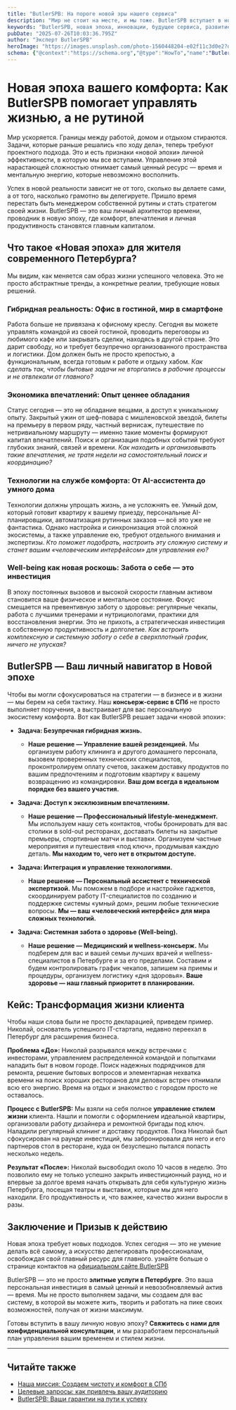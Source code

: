 ```yaml
---
title: "ButlerSPB: На пороге новой эры нашего сервиса"
description: "Мир не стоит на месте, и мы тоже. ButlerSPB вступает в новую эру, переосмысливая подход к обслуживанию. Внедряем технологии, чтобы быть еще ближе к вам."
keywords: "ButlerSPB, новая эпоха, инновации, будущее сервиса, развитие компании, технологии, Санкт-Петербург"
pubDate: "2025-07-26T10:03:36.795Z"
author: "Эксперт ButlerSPB"
heroImage: "https://images.unsplash.com/photo-1560448204-e02f11c3d0e2?q=80&w=2070&auto=format&fit=crop"
schema: {"@context":"https://schema.org","@type":"HowTo","name":"ButlerSPB: На пороге новой эры нашего сервиса","description":"Мир не стоит на месте, и мы тоже. ButlerSPB вступает в новую эру, переосмысливая подход к обслуживанию. Внедряем технологии, чтобы быть еще ближе к вам.","image":{"@type":"ImageObject","url":"https://images.unsplash.com/photo-1560448204-e02f11c3d0e2?q=80&w=2070&auto=format&fit=crop"},"aggregateRating":{"@type":"AggregateRating","ratingValue":"4.7","reviewCount":480,"bestRating":"5","worstRating":"1"},"publisher":{"@type":"Organization","name":"Блог ButlerSPB","logo":{"@type":"ImageObject","url":"https://butlerspb-blog.netlify.app/favicon.ico"}},"mainEntityOfPage":{"@type":"WebPage","@id":"https://butlerspb-blog.netlify.app/blog/novaya-epoha/"}}
---
```

# Новая эпоха вашего комфорта: Как ButlerSPB помогает управлять жизнью, а не рутиной

Мир ускоряется. Границы между работой, домом и отдыхом стираются. Задачи, которые раньше решались «по ходу дела», теперь требуют проектного подхода. Это и есть признаки «новой эпохи» личной эффективности, в которую мы все вступаем. Управление этой нарастающей сложностью отнимает самый ценный ресурс — время и ментальную энергию, которые невозможно восполнить.

Успех в новой реальности зависит не от того, сколько вы делаете сами, а от того, насколько грамотно вы делегируете. Пришло время перестать быть менеджером собственной рутины и стать стратегом своей жизни. ButlerSPB — это ваш личный архитектор времени, проводник в новую эпоху, где комфорт, впечатления и личная продуктивность становятся главным капиталом.

## Что такое «Новая эпоха» для жителя современного Петербурга?

Мы видим, как меняется сам образ жизни успешного человека. Это не просто абстрактные тренды, а конкретные реалии, требующие новых решений.

### Гибридная реальность: Офис в гостиной, мир в смартфоне

Работа больше не привязана к офисному креслу. Сегодня вы можете управлять командой из своей гостиной, проводить переговоры из любимого кафе или закрывать сделки, находясь в другой стране. Это дарит свободу, но и требует безупречно организованного пространства и логистики. Дом должен быть не просто крепостью, а функциональным, всегда готовым к работе и отдыху хабом.
*Как сделать так, чтобы бытовые задачи не вторгались в рабочие процессы и не отвлекали от главного?*

### Экономика впечатлений: Опыт ценнее обладания

Статус сегодня — это не обладание вещами, а доступ к уникальному опыту. Закрытый ужин от шеф-повара с мишленовской звездой, билеты на премьеру в первом ряду, частный вернисаж, путешествие по нетривиальному маршруту — именно такие моменты формируют капитал впечатлений. Поиск и организация подобных событий требуют глубоких знаний, связей и времени.
*Как находить и организовывать такие впечатления, не тратя недели на самостоятельный поиск и координацию?*

### Технологии на службе комфорта: От AI-ассистента до умного дома

Технологии должны упрощать жизнь, а не усложнять ее. Умный дом, который готовит квартиру к вашему приезду, персональные AI-планировщики, автоматизация рутинных заказов — всё это уже не фантастика. Однако настройка и синхронизация этой сложной экосистемы, а также управление ею, требуют отдельного внимания и экспертизы.
*Кто поможет подобрать, настроить эту сложную систему и станет вашим «человеческим интерфейсом» для управления ею?*

### Well-being как новая роскошь: Забота о себе — это инвестиция

В эпоху постоянных вызовов и высокой скорости главным активом становится ваше физическое и ментальное состояние. Фокус смещается на превентивную заботу о здоровье: регулярные чекапы, работа с лучшими тренерами и нутрициологами, практики для восстановления энергии. Это не прихоть, а стратегическая инвестиция в собственную продуктивность и долголетие.
*Как встроить комплексную и системную заботу о себе в сверхплотный график, ничего не упуская?*

## ButlerSPB — Ваш личный навигатор в Новой эпохе

Чтобы вы могли сфокусироваться на стратегии — в бизнесе и в жизни — мы берем на себя тактику. Наш **консьерж-сервис в СПб** не просто выполняет поручения, а выстраивает для вас персональную экосистему комфорта. Вот как ButlerSPB решает задачи «новой эпохи»:

*   **Задача: Безупречная гибридная жизнь.**
    *   **Наше решение — Управление вашей резиденцией.** Мы организуем работу клининга и другого домашнего персонала, вызовем проверенных технических специалистов, проконтролируем оплату счетов, закажем доставку продуктов по вашим предпочтениям и подготовим квартиру к вашему возвращению из командировки. **Ваш дом всегда в идеальном порядке без вашего участия.**

*   **Задача: Доступ к эксклюзивным впечатлениям.**
    *   **Наше решение — Профессиональный lifestyle-менеджмент.** Мы используем нашу сеть контактов, чтобы бронировать для вас столики в sold-out ресторанах, доставать билеты на закрытые премьеры, спортивные матчи и выставки. Организуем частные мероприятия и путешествия «под ключ», продумывая каждую деталь. **Мы находим то, чего нет в открытом доступе.**

*   **Задача: Интеграция и управление технологиями.**
    *   **Наше решение — Персональный ассистент с технической экспертизой.** Мы поможем в подборе и настройке гаджетов, скоординируем работу IT-специалистов по созданию и поддержке системы «умный дом», решим любые технические вопросы. **Мы — ваш «человеческий интерфейс» для мира сложных технологий.**

*   **Задача: Системная забота о здоровье (Well-being).**
    *   **Наше решение — Медицинский и wellness-консьерж.** Мы подберем для вас и вашей семьи лучших врачей и wellness-специалистов в Петербурге и за его пределами. Составим и будем контролировать график чекапов, запишем на приемы и процедуры, организуем логистику «дня здоровья». **Ваше здоровье — наш главный приоритет в планировании.**

## Кейс: Трансформация жизни клиента

Чтобы наши слова были не просто декларацией, приведем пример. Николай, основатель успешного IT-стартапа, недавно переехал в Петербург для расширения бизнеса.

**Проблема «До»:** Николай разрывался между встречами с инвесторами, управлением распределенной командой и попытками наладить быт в новом городе. Поиск надежных подрядчиков для ремонта, решение бытовых вопросов и элементарная нехватка времени на поиск хороших ресторанов для деловых встреч отнимали всю его энергию. Время на отдых и знакомство с городом просто не оставалось.

**Процесс с ButlerSPB:** Мы взяли на себя полное **управление стилем жизни** клиента. Нашли и помогли с оформлением идеальной квартиры, организовали работу дизайнера и ремонтной бригады под ключ. Наладили регулярный клининг и доставку продуктов. Пока Николай был сфокусирован на раунде инвестиций, мы забронировали для него и его партнеров стол в ресторане, куда он безуспешно пытался попасть несколько недель.

**Результат «После»:** Николай высвободил около 10 часов в неделю. Это позволило ему не только успешно закрыть инвестиционный раунд, но и впервые за долгое время начать открывать для себя культурную жизнь Петербурга, посещая театры и выставки, которые мы для него находили. Его продуктивность и, что важнее, качество жизни выросли в разы.

## Заключение и Призыв к действию

Новая эпоха требует новых подходов. Успех сегодня — это не умение делать всё самому, а искусство делегировать профессионалам, освобождая свой главный ресурс для главного. узнайте больше о странице контактов на <a href="https://butlerspb.ru/contacts" target="_blank" rel="nofollow">официальном сайте ButlerSPB</a>

ButlerSPB — это не просто **элитные услуги в Петербурге**. Это ваша персональная инвестиция в самый ценный и невозобновляемый актив — время. Мы не просто выполняем задачи, мы создаем для вас систему, в которой вы можете жить, творить и работать на пике своих возможностей, получая от жизни максимум.

Готовы вступить в вашу личную новую эпоху? **Свяжитесь с нами для конфиденциальной консультации**, и мы разработаем персональный план управления вашим временем и стилем жизни.

---

## Читайте также

*   [Наша миссия: Создаем чистоту и комфорт в СПб](/blog/nasha-missiya/)
*   [Целевые запросы: как привлечь вашу аудиторию](/blog/celevye-zaprosy/)
*   [ButlerSPB: Ваши гарантии на пути к успеху](/blog/garantii-uspeha/)

